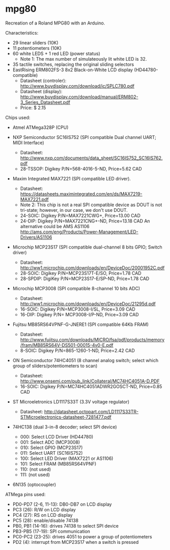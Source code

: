 # mpg80
Recreation of a Roland MPG80 with an Arduino.

Characteristics:
- 29 linear sliders (10K)
- 11 potentiometers (10K)
- 60 white LEDS + 1 red LED (power status)
  * Note 1: The max number of simulateously lit white LED is 32. 
- 35 tactile switches, replacing the original sliding selectors
- EastRising ERM802FS-3 8x2 Black-on-White LCD display (HD44780-compatible)
  * Datasheet (controler): http://www.buydisplay.com/download/ic/SPLC780.pdf
  * Datasheet (display): http://www.buydisplay.com/download/manual/ERM802-3_Series_Datasheet.pdf
  * Price: $ 2.15

Chips used:
- Atmel ATMega328P (CPU)
- NXP Semiconductor SC16IS752 (SPI compatible Dual channel UART; MIDI Interface)
  * Datasheet: http://www.nxp.com/documents/data_sheet/SC16IS752_SC16IS762.pdf
  * 28-TSSOP: Digikey P/N=568-4016-5-ND, Price=5.62 CAD
  
- Maxim Integrated MAX7221 (SPI compatible LED driver). 
  * Datasheet: https://datasheets.maximintegrated.com/en/ds/MAX7219-MAX7221.pdf
  * Note 2: This chip is not a real SPI compatible device as DOUT is not tri-state; however, in our case, we don't use DOUT.
  * 24-SOIC: Digikey P/N=MAX7221CWG+, Price=13.00 CAD
  * 24-DIP: Digikey P/N=MAX7221CNG+-ND, Price=13.18 CAD
  An alternative could be AMS AS1106
  http://ams.com/eng/Products/Power-Management/LED-Drivers/AS1106

- Microchip MCP23S17 (SPI compatible dual-channel 8 bits GPIO; Switch driver)
  * Datasheet: http://ww1.microchip.com/downloads/en/DeviceDoc/20001952C.pdf
  * 28-SOIC: Digikey P/N=MCP23S17T-E/SO, Price=1.78 CAD
  * 28-SPDIP: DigiKey P/N=MCP23S17-E/SP-ND, Price=1.78 CAD
  
- Microchip MCP3008 (SPI compatible 8-channel 10 bits ADC)
  * Datasheet: http://ww1.microchip.com/downloads/en/DeviceDoc/21295d.pdf
  * 16-SOIC: Digikey P/N=MCP3008-I/SL, Price=3.09 CAD
  * 16-DIP: Digikey P/N=	MCP3008-I/P-ND, Price=3.09 CAD

- Fujitsu MB85RS64VPNF-G-JNERE1 (SPI compatible 64Kb FRAM)
  * Datasheet: http://www.fujitsu.com/downloads/MICRO/fsa/pdf/products/memory/fram/MB85RS64V-DS501-00015-4v0-E.pdf
  * 8-SOIC: Digikey P/N=865-1260-1-ND, Price=2.42 CAD
 
- ON Semiconductor 74HC4051 (8 channel analog switch; select which group of sliders/potentiometers to scan)
  * Datasheet: http://www.onsemi.com/pub_link/Collateral/MC74HC4051A-D.PDF
  * 16-SOIC: Digikey P/N=MC74HC4051ADWR2GOSCT-ND, Price=0.85 CAD
  
- ST Microeletronics LD1117S33T (3.3V voltage regulator)
  * Datasheet: http://datasheet.octopart.com/LD1117S33TR-STMicroelectronics-datasheet-7281477.pdf
  
- 74HC138 (dual 3-in-8 decoder; select SPI device)
  * 000: Select LCD Driver (HD44780)
  * 001: Select ADC (MCP3008)
  * 010: Select GPIO (MCP23S17)
  * 011: Select UART (SC16IS752)
  * 100: Select LED Driver (MAX7221 or AS1106)
  * 101: Select FRAM (MB85RS64VPNF)
  * 110: (not used)
  * 111: (not used)
  
- 6N135 (optocoupler)

ATMega pins used:
- PD0-PD7 (2-6, 11-13): DB0-DB7 on LCD display
- PC3 (26): R/W on LCD display
- PC4 (27): RS on LCD display
- PC5 (28): enable/disable 74138
- PB0, PB1 (14-16): drives 74138 to select SPI device
- PB3-PB5 (17-19): SPI communication
- PC0-PC2 (23-25): drives 4051 to power a group of potentiometers
- PD2 (4): interrupt from MCP23S17 when a switch is pressed
